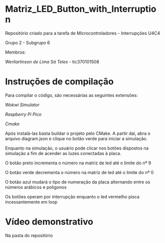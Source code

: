 # Matriz_LED_Button_with_Interruption
Repositório criado para a tarefa de Microcontroladores - Interrupções U4C4

Grupo 2 - Subgrupo 6

Membros:

*Werliarlinson de Lima Sá Teles* - tic370101508

# Instruções de compilação

Para compilar o código, são necessárias as seguintes extensões:

*Wokwi Simulator*

*Raspberry Pi Pico*

*Cmake*

Após instalá-las basta buildar o projeto pelo CMake. A partir daí, abra o arquivo 
diagram.json e clique no botão verde para iniciar a simulação.

Enquanto na simulação, o usuário pode clicar nos botões dispostos na simulação
a fim de acender as luzes conectadas à placa.

O botão preto incrementa o número na matriz de led até o limite do nº 9

O botão verde decrementa o número na matriz de led até o limite do nº 0

O botão azul mudará o tipo de numeração da placa alternando entre os números arábicos e poligonos

Os botões operam por interrupção enquanto o led vermelho pisca incessantemente em loop

# Vídeo demonstrativo

Na pasta do repositório
